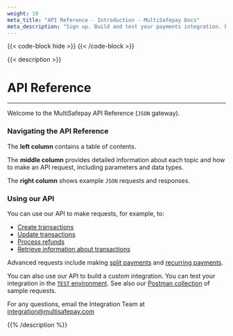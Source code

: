 ```yaml
---
weight: 10
meta_title: "API Reference - Introduction - MultiSafepay Docs"
meta_description: "Sign up. Build and test your payments integration. Explore our products and services. Use our API Reference, SDKs, and wrappers. Get support."
---
```

{{< code-block hide >}}
{{< /code-block >}}

{{< description >}}
# API Reference
<hr class="separator">

Welcome to the MultiSafepay API Reference (``JSON`` gateway).

### Navigating the API Reference

The **left column** contains a table of contents. 

The **middle column** provides detailed information about each topic and how to make an API request, including parameters and data types.

The **right column** shows example ``JSON`` requests and responses.

### Using our API

You can use our API to make requests, for example, to:

- [Create transactions](#orders)
- [Update transactions](#update-an-order)
- [Process refunds](#create-a-refund)
- [Retrieve information about transactions](#retrieve-an-order)

Advanced requests include making [split payments](#split-payments) and [recurring payments](#recurring-payment).

You can also use our API to build a custom integration. You can test your integration in the [``TEST`` environment](#environments). See also our [Postman collection](https://github.com/MultiSafepay/multisafepay-postman-collection) of sample requests.

For any questions, email the Integration Team at <integration@multisafepay.com>

{{% /description %}}
